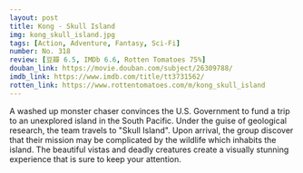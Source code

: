 ```yaml
---
layout: post 
title: Kong - Skull Island
img: kong_skull_island.jpg
tags: [Action, Adventure, Fantasy, Sci-Fi]
number: No. 318
review: [豆瓣 6.5, IMDb 6.6, Rotten Tomatoes 75%]
douban_link: https://movie.douban.com/subject/26309788/
imdb_link: https://www.imdb.com/title/tt3731562/
rotten_link: https://www.rottentomatoes.com/m/kong_skull_island
---
```


A washed up monster chaser convinces the U.S. Government to fund a trip to an unexplored island in the South Pacific. Under the guise of geological research, the team travels to "Skull Island". Upon arrival, the group discover that their mission may be complicated by the wildlife which inhabits the island. The beautiful vistas and deadly creatures create a visually stunning experience that is sure to keep your attention.